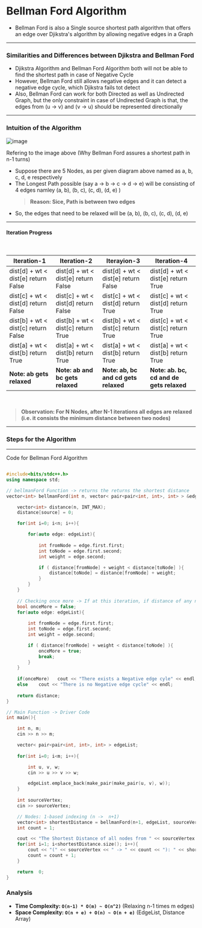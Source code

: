 # Bellman Ford Algorithm

- Bellman Ford is also a Single source shortest path algorithm that offers an edge over Djikstra's algorithm by allowing negative edges in a Graph

---

### Similarities and Differences between Djikstra and Bellman Ford

- Djikstra Algorithm and Bellman Ford Algorithm both will not be able to find the shortest path in case of Negative Cycle
- However, Bellman Ford still allows negative edges and it can detect a negative edge cycle, which Djikstra fails tot detect
- Also, Bellman Ford can work for both Directed as well as Undirected Graph, but the only constraint in case of Undirected Graph is that, the edges from (u -> v) and (v -> u) should be represented directionally

---

### Intuition of the Algorithm

![image](https://user-images.githubusercontent.com/67231450/146347507-e51218ab-e261-4717-9b52-5d890fa46ad3.png)

Refering to the image above (Why Bellman Ford assures a shortest path in n-1 turns)
- Suppose there are 5 Nodes, as per given diagram above named as a, b, c, d, e respectively
- The Longest Path possible (say a -> b -> c -> d -> e) will be consisting of 4 edges namley (a, b), (b, c), (c, d), (d, e) )
  > **Reason: Sice, Path is between two edges**
- So, the edges that need to be relaxed will be (a, b), (b, c), (c, d), (d, e) 

---

#### Iteration Progress

<br>

| Iteration-1 | Iteration-2 | Iterayion-3 | Iteration-4 |
| ----------- | ----------- | ----------- | ----------- |
| dist[d] + wt < dist[e] return False  | dist[d] + wt < dist[e] return False  | dist[d] + wt < dist[e] return False  | dist[d] + wt < dist[e] return True  |
| dist[c] + wt < dist[d] return False  | dist[c] + wt < dist[d] return False  | dist[c] + wt < dist[d] return True   | dist[c] + wt < dist[d] return True  |
| dist[b] + wt < dist[c] return False  | dist[b] + wt < dist[c] return True   | dist[b] + wt < dist[c] return True   | dist[c] + wt < dist[c] return True  |
| dist[a] + wt < dist[b] return True   | dist[a] + wt < dist[b] return True   | dist[a] + wt < dist[b] return True   | dist[a] + wt < dist[b] return True  |
| **Note: ab gets relaxed**  | **Note: ab and bc gets relaxed** |  **Note: ab, bc and cd gets relaxed** |  **Note: ab. bc, cd and de gets relaxed** |

<br>

> **Observation: For N Nodes, after N-1 iterations all edges are relaxed (i.e. it consists the minimum distance between two nodes)**

---

### Steps for the Algorithm

---

Code for Bellman Ford Algorithm

``` cpp

#include<bits/stdc++.h>
using namespace std;

// bellmanFord Function -> returns the returns the shortest distance
vector<int> bellmanFord(int n, vector< pair<pair<int, int>, int> > &edgeList, int source){

    vector<int> distance(n, INT_MAX);
    distance[source] = 0;

    for(int i=0; i<n; i++){

        for(auto edge: edgeList){
            
            int fromNode = edge.first.first;
            int toNode = edge.first.second;
            int weight = edge.second;

            if ( distance[fromNode] + weight < distance[toNode] ){
                distance[toNode] = distance[fromNode] + weight;
            }
        }
    }
    
    // Checking once more -> If at this iteration, if distance of any node changes, it means a negative cycle exists
    bool onceMore = false;
    for(auto edge: edgeList){
        
        int fromNode = edge.first.first;
        int toNode = edge.first.second;
        int weight = edge.second;

        if ( distance[fromNode] + weight < distance[toNode] ){
            onceMore = true;
            break;
        }
    }
    
    if(onceMore)   cout << "There exists a Negative edge cyle" << endl;
    else    cout << "There is no Negative edge cycle" << endl;
    
    return distance;
}

// Main Function -> Driver Code
int main(){

    int n, m;
    cin >> n >> m;

    vector< pair<pair<int, int>, int> > edgeList;
    
    for(int i=0; i<m; i++){

        int u, v, w;
        cin >> u >> v >> w;

        edgeList.emplace_back(make_pair(make_pair(u, v), w));
    }
    
    int sourceVertex;
    cin >> sourceVertex;

    // Nodes: 1-based indexing (n ->  n+1)
    vector<int> shortestDistance = bellmanFord(n+1, edgeList, sourceVertex);
    int count = 1;

    cout << "The Shortest Distance of all nodes from " << sourceVertex << " using Bellman Ford Algorithm are as follows: " << endl;
    for(int i=1; i<shortestDistance.size(); i++){
        cout << "(" << sourceVertex << " -> " << count << "): " << shortestDistance[i] << endl;
        count = count + 1;
    }

    return  0;
}

```

### Analysis

- **Time Complexity: `O(n-1) * O(m) ~ O(n^2)`** (Relaxing n-1 times m edges)
- **Space Complexity: `O(n + e) + O(n) ~ O(n + e)`** (EdgeList, Distance Array)
